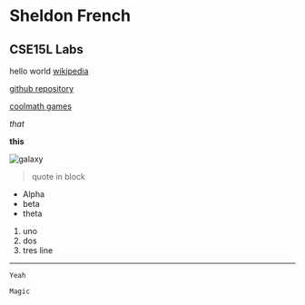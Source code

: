 # Sheldon French
## CSE15L Labs
hello world
[wikipedia](https://en.wikipedia.org/wiki/Main_Page)

[github repository][1]

[coolmath games][2]

[1]: https://github.com/Sheldon-F/cse15l-lab-reports/edit/main/index.md

[2]: https://www.coolmathgames.com/

*that*

**this**

![galaxy](https://media.istockphoto.com/photos/background-of-galaxy-and-stars-picture-id1035676256?k=20&m=1035676256&s=170667a&w=0&h=z_l2R1_XsBbZy6n6rOr71DqkQq4mEGpuOxzzCgoVMgM=)
> quote in block
* Alpha
* beta
* theta
1) uno
2) dos 
3) tres
line
---

`Yeah`

```
Magic
```
